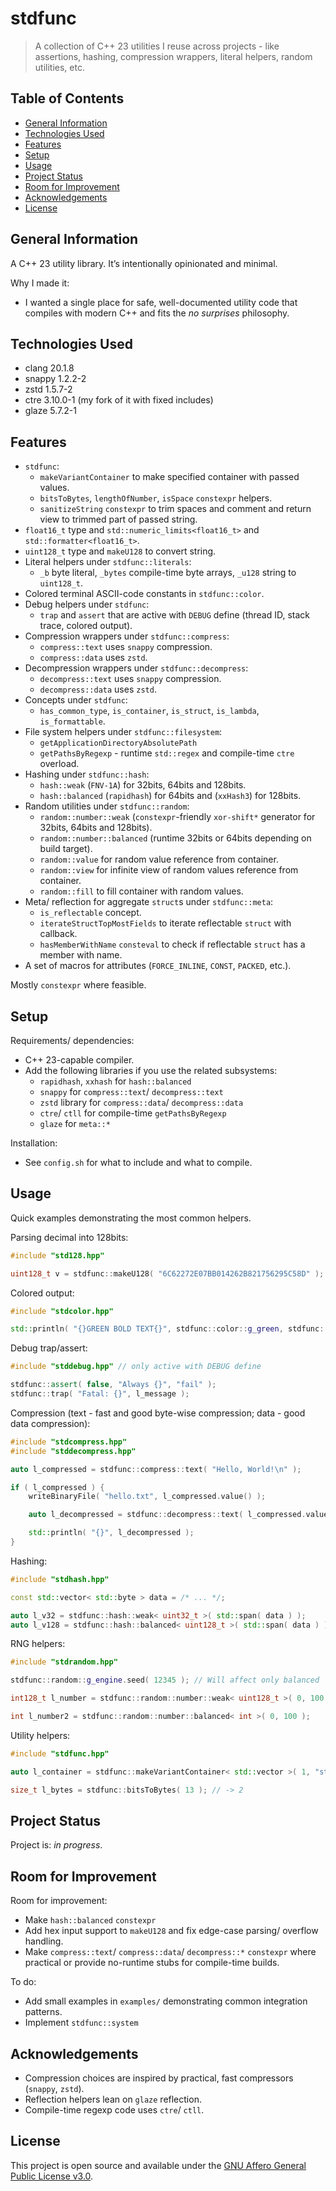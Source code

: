 <!-- :toc: macro -->
<!-- :toc-title: -->
<!-- :toclevels: 99 -->

# stdfunc <!-- omit from toc -->

> A collection of C++ 23 utilities I reuse across projects - like assertions, hashing, compression wrappers, literal helpers, random utilities, etc.

## Table of Contents <!-- omit from toc -->

* [General Information](#general-information)
* [Technologies Used](#technologies-used)
* [Features](#features)
* [Setup](#setup)
* [Usage](#usage)
* [Project Status](#project-status)
* [Room for Improvement](#room-for-improvement)
* [Acknowledgements](#acknowledgements)
* [License](#license)

## General Information

A C++ 23 utility library. It’s intentionally opinionated and minimal.

Why I made it:

* I wanted a single place for safe, well-documented utility code that compiles with modern C++ and fits the *no surprises* philosophy.

## Technologies Used

<!--
clang version 20.1.8
Target: x86_64-pc-linux-gnu
Thread model: posix

Part of the LLVM Project, under the Apache License v2.0 with LLVM Exceptions.
See https://llvm.org/LICENSE.txt for license information.
-->
* clang 20.1.8
* snappy 1.2.2-2
* zstd 1.5.7-2
* ctre 3.10.0-1 (my fork of it with fixed includes)
* glaze 5.7.2-1

## Features

* `stdfunc`:
  * `makeVariantContainer` to make specified container with passed values.
  * `bitsToBytes`, `lengthOfNumber`, `isSpace` `constexpr` helpers.
  * `sanitizeString` `constexpr` to trim spaces and comment and return view to trimmed part of passed string.
* `float16_t` type and `std::numeric_limits<float16_t>` and `std::formatter<float16_t>`.
* `uint128_t` type and `makeU128` to convert string.
* Literal helpers under `stdfunc::literals`:
  * `_b` byte literal, `_bytes` compile-time byte arrays, `_u128` string to `uint128_t`.
* Colored terminal ASCII-code constants in `stdfunc::color`.
* Debug helpers under `stdfunc`:
  * `trap` and `assert` that are active with `DEBUG` define (thread ID, stack trace, colored output).
* Compression wrappers under `stdfunc::compress`:
  * `compress::text` uses `snappy` compression.
  * `compress::data` uses `zstd`.
* Decompression wrappers under `stdfunc::decompress`:
  * `decompress::text` uses `snappy` compression.
  * `decompress::data` uses `zstd`.
* Concepts under `stdfunc`:
  * `has_common_type`, `is_container`, `is_struct`, `is_lambda`, `is_formattable`.
* File system helpers under `stdfunc::filesystem`:
  * `getApplicationDirectoryAbsolutePath`
  * `getPathsByRegexp` - runtime `std::regex` and compile-time `ctre` overload.
* Hashing under `stdfunc::hash`:
  * `hash::weak` (`FNV-1A`) for 32bits, 64bits and 128bits.
  * `hash::balanced` (`rapidhash`) for 64bits and (`xxHash3`) for 128bits.
* Random utilities under `stdfunc::random`:
  * `random::number::weak` (`constexpr`-friendly `xor-shift*` generator for 32bits, 64bits and 128bits).
  * `random::number::balanced` (runtime 32bits or 64bits depending on build target).
  * `random::value` for random value reference from container.
  * `random::view` for infinite view of random values reference from container.
  * `random::fill` to fill container with random values.
* Meta/ reflection for aggregate `struct`s under `stdfunc::meta`:
  * `is_reflectable` concept.
  * `iterateStructTopMostFields` to iterate reflectable `struct` with callback.
  * `hasMemberWithName` `consteval` to check if reflectable `struct` has a member with name.
* A set of macros for attributes (`FORCE_INLINE`, `CONST`, `PACKED`, etc.).

Mostly `constexpr` where feasible.

## Setup

Requirements/ dependencies:

* C++ 23-capable compiler.
* Add the following libraries if you use the related subsystems:
  * `rapidhash`, `xxhash` for `hash::balanced`
  * `snappy` for `compress::text`/ `decompress::text`
  * `zstd` library for `compress::data`/ `decompress::data`
  * `ctre`/ `ctll`  for compile-time `getPathsByRegexp`
  * `glaze` for `meta::*`

Installation:

* See `config.sh` for what to include and what to compile.

## Usage

Quick examples demonstrating the most common helpers.

Parsing decimal into 128bits:

```cpp
#include "std128.hpp"

uint128_t v = stdfunc::makeU128( "6C62272E07BB014262B821756295C58D" ); // Hex without 0x
```

Colored output:

```cpp
#include "stdcolor.hpp"

std::println( "{}GREEN BOLD TEXT{}", stdfunc::color::g_green, stdfunc::color::g_reset );
```

Debug trap/assert:

```cpp
#include "stddebug.hpp" // only active with DEBUG define

stdfunc::assert( false, "Always {}", "fail" );
stdfunc::trap( "Fatal: {}", l_message );
```

Compression (text - fast and good byte-wise compression; data - good data compression):

```cpp
#include "stdcompress.hpp"
#include "stddecompress.hpp"

auto l_compressed = stdfunc::compress::text( "Hello, World!\n" );

if ( l_compressed ) {
    writeBinaryFile( "hello.txt", l_compressed.value() );

    auto l_decompressed = stdfunc::decompress::text( l_compressed.value() );

    std::println( "{}", l_decompressed );
}
```

Hashing:

```cpp
#include "stdhash.hpp"

const std::vector< std::byte > data = /* ... */;

auto l_v32 = stdfunc::hash::weak< uint32_t >( std::span( data ) );
auto l_v128 = stdfunc::hash::balanced< uint128_t >( std::span( data ) );
```

RNG helpers:

```cpp
#include "stdrandom.hpp"

stdfunc::random::g_engine.seed( 12345 ); // Will affect only balanced

int128_t l_number = stdfunc::random::number::weak< uint128_t >( 0, 100 );

int l_number2 = stdfunc::random::number::balanced< int >( 0, 100 );
```

Utility helpers:

```cpp
#include "stdfunc.hpp"

auto l_container = stdfunc::makeVariantContainer< std::vector >( 1, "str", 3.0f ); // Will hold std::variant of all passed types

size_t l_bytes = stdfunc::bitsToBytes( 13 ); // -> 2
```

## Project Status

Project is: _in progress_.

## Room for Improvement

Room for improvement:

* Make `hash::balanced` `constexpr`
* Add hex input support to `makeU128` and fix edge-case parsing/ overflow handling.
* Make `compress::text`/ `compress::data`/ `decompress::*` `constexpr` where practical or provide no-runtime stubs for compile-time builds.

To do:

* Add small examples in `examples/` demonstrating common integration patterns.
* Implement `stdfunc::system`

## Acknowledgements

* Compression choices are inspired by practical, fast compressors (`snappy`, `zstd`).
* Reflection helpers lean on `glaze` reflection.
* Compile-time regexp code uses `ctre`/ `ctll`.

## License

This project is open source and available under the
[GNU Affero General Public License v3.0](LICENSE).
